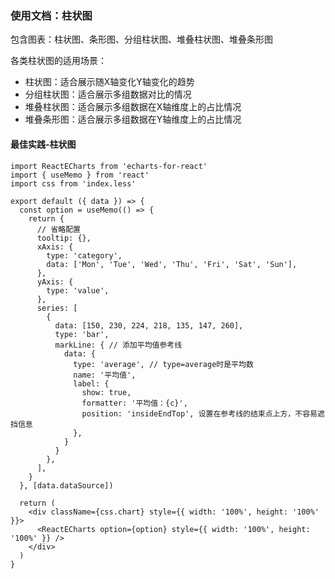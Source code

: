### 使用文档：柱状图
包含图表：柱状图、条形图、分组柱状图、堆叠柱状图、堆叠条形图

各类柱状图的适用场景：
- 柱状图：适合展示随X轴变化Y轴变化的趋势
- 分组柱状图：适合展示多组数据对比的情况
- 堆叠柱状图：适合展示多组数据在X轴维度上的占比情况
- 堆叠条形图：适合展示多组数据在Y轴维度上的占比情况


#### 最佳实践-柱状图

```render
import ReactECharts from 'echarts-for-react'
import { useMemo } from 'react'
import css from 'index.less'

export default ({ data }) => {
  const option = useMemo(() => {
    return {
      // 省略配置
      tooltip: {},
      xAxis: {
        type: 'category',
        data: ['Mon', 'Tue', 'Wed', 'Thu', 'Fri', 'Sat', 'Sun'],
      },
      yAxis: {
        type: 'value',
      },
      series: [
        {
          data: [150, 230, 224, 218, 135, 147, 260],
          type: 'bar',
          markLine: { // 添加平均值参考线
            data: {
              type: 'average', // type=average时是平均数
              name: '平均值',
              label: {
                show: true,
                formatter: '平均值：{c}',
                position: 'insideEndTop', 设置在参考线的结束点上方，不容易遮挡信息
              },
            }
          }
        },
      ],
    }
  }, [data.dataSource])

  return (
    <div className={css.chart} style={{ width: '100%', height: '100%' }}>
      <ReactECharts option={option} style={{ width: '100%', height: '100%' }} />
    </div>
  )
}
```